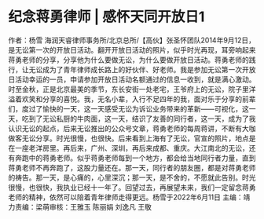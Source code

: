 # 纪念蒋勇律师 | 感怀天同开放日1

作者：杨雪 海润天睿律师事务所/北京总所/【高伙】张圣怀团队2014年9月12日，是无讼第一次的开放日活动。翻开开放日活动的照片，似乎时光再现，耳旁响起来蒋勇老师的分享，分享他为什么要做无讼，为什么要做开放日活动。蒋勇老师的践行，让无讼成为了青年律师成长路上的好伙伴、好老师。我是参加无讼第一次开放日活动幸运的一员，申请参加开放日活动名额通过的信息一收到，就是满心激动。时至金秋，正是北京最美的季节，东长安街一处老宅，王爷府上的无讼，院子里洋溢着欢笑和分享的喜悦。我，无名小辈，入行不足四年的我，面对乐于分享的前辈们，度过了愉快的一天，这一天感受无讼为诉讼业务带来的革新——可视化，这一天，吃到了无讼私厨的牛肉面，这一天，结识了友善的同行者，这一天，成为了我认识无讼的起点，后来无讼推出的公众号文章，蒋勇老师的每周蒋讲，不断有大咖做客无讼分享。时光很慢，也很快。后来看到上海有了无讼，官宣的照片，地点是在一座老洋房里。再后来，广州、深圳，再后来成都、重庆。大江南北的无讼，还有奔跑中的蒋勇老师。似乎蒋勇老师每到一个地方，都会给当地同行者力量，直到蒋勇老师不再奔跑了，这股力量还在。那一天，同行者的朋友圈，都是对蒋勇老师的祷告。那一天，是心痛的，心里深沉；那一天，是不舍的，不愿就此告别。时光很慢，也很快，我执业已经十一年了。回望过去，再展望未来，我们一定留念蒋勇老师的精神，依然可以陪着青年律师走得更远。杨雪于2022年6月11日    主编：靖力责编：梁萌审核：王雅玉 陈丽娟 刘逸凡 王敬

